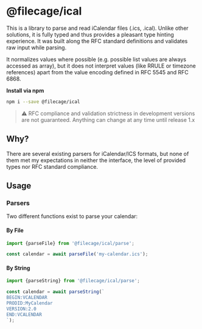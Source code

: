 # @filecage/ical
This is a library to parse and read iCalendar files (.ics, .ical). Unlike other solutions, it is fully
typed and thus provides a pleasant type hinting experience. It was built along the RFC standard definitions
and validates raw input while parsing.

It normalizes values where possible (e.g. possible list values are always accessed as array),
but it does not interpret values (like RRULE or timezone references) apart from the value encoding
defined in RFC 5545 and RFC 6868.

**Install via npm**
```bash
npm i --save @filecage/ical
```

> ⚠️ RFC compliance and validation strictness in development versions are not guaranteed.
> Anything can change at any time until release 1.x

## Why?
There are several existing parsers for iCalendar/ICS formats, but none of them met my expectations in neither
the interface, the level of provided types nor RFC standard compliance.

## Usage
### Parsers
Two different functions exist to parse your calendar:
#### By File
```js
import {parseFile} from '@filecage/ical/parse';

const calendar = await parseFile('my-calendar.ics');
```

#### By String
```js
import {parseString} from '@filecage/ical/parse';

const calendar = await parseString(`
BEGIN:VCALENDAR
PRODID:MyCalendar
VERSION:2.0
END:VCALENDAR
`);
```
